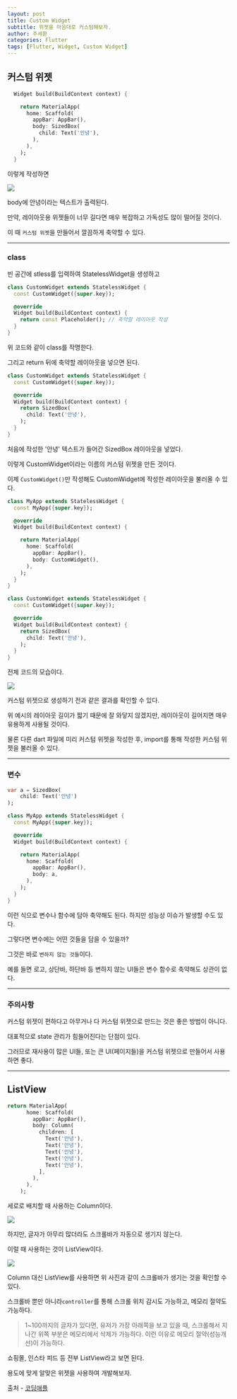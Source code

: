 ```yaml
---
layout: post
title: Custom Widget
subtitle: 위젯을 마음대로 커스텀해보자.
author: 주세환
categories: Flutter
tags: [Flutter, Widget, Custom Widget]
---
```

## 커스텀 위젯

```dart
  Widget build(BuildContext context) {

    return MaterialApp(
      home: Scaffold(
        appBar: AppBar(),
        body: SizedBox(
          child: Text('안녕'),
        ),
      ),
    );
  }
```  

이렇게 작성하면

![](https://velog.velcdn.com/images/nawhes_joo/post/7037a616-e080-469d-8e35-4b1d3d32ebd9/image.png)

body에 안녕이라는 텍스트가 출력된다.

만약, 레이아웃용 위젯들이 너무 길다면 매우 복잡하고 가독성도 많이 떨어질 것이다.

이 때 `커스텀 위젯`을 만들어서 깔끔하게 축약할 수 있다.

---

### class

빈 공간에 stless를 입력하여 StatelessWidget을 생성하고

```dart
class CustomWidget extends StatelessWidget {
  const CustomWidget({super.key});

  @override
  Widget build(BuildContext context) {
    return const Placeholder(); // 축약할 레이아웃 작성
  }
}
```

위 코드와 같이 class를 작명한다.

그리고 return 뒤에 축약할 레이아웃을 넣으면 된다.

```dart
class CustomWidget extends StatelessWidget {
  const CustomWidget({super.key});

  @override
  Widget build(BuildContext context) {
    return SizedBox(
      child: Text('안녕'),
    );
  }
}
```

처음에 작성한 '안녕' 텍스트가 들어간 SizedBox 레이아웃을 넣었다.

이렇게 CustomWidget이라는 이름의 커스텀 위젯을 만든 것이다.

이제 `CustomWidget()`만 작성해도 CustomWidget에 작성한 레이아웃을 불러올 수 있다.

```dart
class MyApp extends StatelessWidget {
  const MyApp({super.key});

  @override
  Widget build(BuildContext context) {

    return MaterialApp(
      home: Scaffold(
        appBar: AppBar(),
        body: CustomWidget(),
      ),
    );
  }
}

class CustomWidget extends StatelessWidget {
  const CustomWidget({super.key});

  @override
  Widget build(BuildContext context) {
    return SizedBox(
      child: Text('안녕'),
    );
  }
}
```

전체 코드의 모습이다.

![](https://velog.velcdn.com/images/nawhes_joo/post/270ac3f9-28dd-42ef-ad36-a44d6253a7ed/image.png)

커스텀 위젯으로 생성하기 전과 같은 결과를 확인할 수 있다.

위 예시의 레이아웃 길이가 짧기 때문에 잘 와닿지 않겠지만, 레이아웃이 길어지면 매우 유용하게 사용될 것이다.

물론 다른 dart 파일에 미리 커스텀 위젯을 작성한 후, import를 통해 작성한 커스텀 위젯을 불러올 수 있다.


---

### 변수

```dart
var a = SizedBox(
	child: Text('안녕')
);

class MyApp extends StatelessWidget {
  const MyApp({super.key});

  @override
  Widget build(BuildContext context) {

    return MaterialApp(
      home: Scaffold(
        appBar: AppBar(),
        body: a,
      ),
    );
  }
}
```

이런 식으로 변수나 함수에 담아 축약해도 된다. 하지만 성능상 이슈가 발생할 수도 있다. 

그렇다면 변수에는 어떤 것들을 담을 수 있을까?

그것은 바로 `변하지 않는 것들`이다.

예를 들면 로고, 상단바, 하단바 등 변하지 않는 UI들은 변수 함수로 축약해도 상관이 없다.

---

### 주의사항

커스텀 위젯이 편하다고 아무거나 다 커스텀 위젯으로 만드는 것은 좋은 방법이 아니다.

대표적으로 state 관리가 힘들어진다는 단점이 있다.

그러므로 재사용이 많은 UI들, 또는 큰 UI(페이지들)을 커스텀 위젯으로 만들어서 사용하면 좋다.

---

## ListView

```dart
return MaterialApp(
      home: Scaffold(
        appBar: AppBar(),
        body: Column(
          children: [
            Text('안녕'),
            Text('안녕'),
            Text('안녕'),
            Text('안녕'),
            Text('안녕'),
          ],
        ),
      ),
    );
```

세로로 배치할 때 사용하는 Column이다.

![](https://velog.velcdn.com/images/nawhes_joo/post/f2e43b45-d583-48f8-af32-a52e05679fff/image.png)


하지만, 글자가 아무리 많더라도 스크롤바가 자동으로 생기지 않는다.

이럴 때 사용하는 것이 ListView이다.

![](https://velog.velcdn.com/images/nawhes_joo/post/8659c16e-8548-434d-8d3f-f48b070fa380/image.png)

Column 대신 ListView를 사용하면 위 사진과 같이 스크롤바가 생기는 것을 확인할 수 있다.

스크롤바 뿐만 아니라`controller`를 통해 스크롤 위치 감시도 가능하고, 메모리 절약도 가능하다.

> 1~100까지의 글자가 있다면, 유저가 가장 아래쪽을 보고 있을 때, 스크롤해서 지나간 위쪽 부분은 메모리에서 삭제가 가능하다. 이런 이유로 메모리 절약(성능개선)이 가능하다.

쇼핑몰, 인스타 피드 등 전부 ListView라고 보면 된다.

용도에 맞게 알맞은 위젯을 사용하여 개발해보자.

출처 - [코딩애플](https://www.youtube.com/@codingapple)